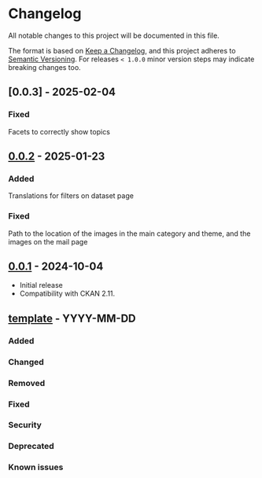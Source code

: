 # Changelog

All notable changes to this project will be documented in this file.

The format is based on [Keep a Changelog](https://keepachangelog.com/en/1.0.0/),
and this project adheres to [Semantic Versioning](https://semver.org/spec/v2.0.0.html).
For releases `< 1.0.0` minor version steps may indicate breaking changes too.

## [0.0.3] - 2025-02-04
### Fixed
Facets to correctly show topics

## [0.0.2] - 2025-01-23

### Added
Translations for filters on dataset page

### Fixed
Path to the location of the images in the main category and theme, and the images on the mail page
  
## [0.0.1] - 2024-10-04
- Initial release
- Compatibility with CKAN 2.11.

## [template] - YYYY-MM-DD

### Added

### Changed

### Removed

### Fixed

### Security

### Deprecated

### Known issues

[Unreleased]: https://github.com/MarijaKnezevic/ckanext-theme-sddi/compare/0.0.3...HEAD
[0.0.2]: https://github.com/MarijaKnezevic/ckanext-theme-sddi/compare/0.0.1...0.0.2
[0.0.1]: https://github.com/MarijaKnezevic/ckanext-theme-sddi/releases/tag/0.0.1
[template]: https://keepachangelog.com/en/1.0.0/
